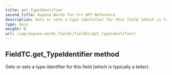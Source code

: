 ```yaml
---
title: get_TypeIdentifier
second_title: Aspose.Words for C++ API Reference
description: Gets or sets a type identifier for this field (which is typically a letter). 
type: docs
weight: 0
url: /cpp/aspose.words.fields/fieldtc/get_typeidentifier/
---
```

## FieldTC.get_TypeIdentifier method


Gets or sets a type identifier for this field (which is typically a letter). 

